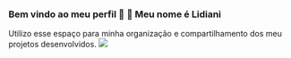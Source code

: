 ### Bem vindo ao meu perfil &#129505; 👋 Meu nome é Lidiani
Utilizo esse espaço para minha organização e compartilhamento dos meu projetos desenvolvidos.
![](link)



<!--
**LIDIANICAMARGO/LIDIANICAMARGO** is a ✨ _special_ ✨ repository because its `README.md` (this file) appears on your GitHub profile.

Here are some ideas to get you started:

- 🔭 I’m currently working on ...
- 🌱 I’m currently learning ...
- 👯 I’m looking to collaborate on ...
- 🤔 I’m looking for help with ...
- 💬 Ask me about ...
- 📫 How to reach me: ...
- 😄 Pronouns: ...
- ⚡ Fun fact: ...
-->
